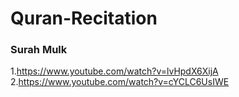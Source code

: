 # Quran-Recitation

### Surah Mulk
1.https://www.youtube.com/watch?v=lvHpdX6XijA
2.https://www.youtube.com/watch?v=cYCLC6UsIWE
